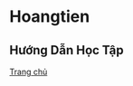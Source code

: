 # Hoangtien
<!DOCTYPE html>
<html>
<head>
<title> Viettel software </title>
<meta >
</head>
<body>
<h2 title="Hướng Dẫn Học Tập"> Hướng Dẫn Học Tập </h2>
<a href  = "https://www.w3schools.com" > Trang chủ </a>
</body>
</html>